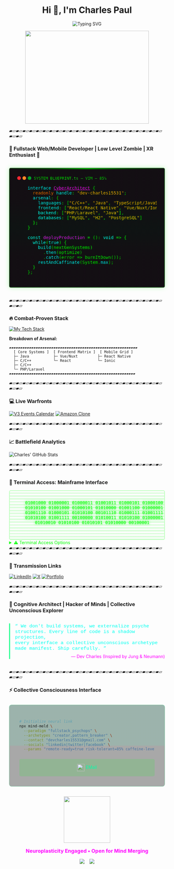 <h1 align="center">Hi 👋, I'm Charles Paul</h1>


<p align="center">
  <img src="https://readme-typing-svg.herokuapp.com?font=Consolas&size=30&duration=4000&color=00F72F&center=true&vCenter=true&width=600&height=70&lines=%3E+Full+Stack+Web|Mobile+Developer;%3E+Lover+Of+Open+Source" alt="Typing SVG">
</p>

<div align="center">
  <img src="https://media.giphy.com/media/qgQUggAC3Pfv687qPC/giphy.gif" width="400" height="300"/>
</div>

▰▱▰▱▰▱▰▱▰▱▰▱▰▱▰▱▰▱▰▱▰▱▰▱▰▱▰▱▰▱▰▱▰▱▰▱▰▱▰▱▰▱▰▱▰▱▰▱▰▱

### **🚀 Fullstack Web/Mobile Developer | Low Level Zombie | XR Enthusiast 🚀**

<div style="position: relative; border: 2px solid #00FF0033; border-radius: 5px; background: #000000dd; padding: 1.5rem; margin: 2rem 0; box-shadow: 0 0 15px #00FF0044; overflow: hidden;">
  <div style="position: absolute; top: 0; left: 0; right: 0; height: 2px; background: linear-gradient(90deg, transparent, #00FF00, transparent); animation: scanline 3s linear infinite;"></div>
  
  <!-- Terminal Header -->
  <div style="display: flex; align-items: center; gap: 8px; margin-bottom: 1rem; color: #00FF00; font-family: 'Consolas', monospace;">
    <div style="display: flex; gap: 5px;">
      <div style="width: 12px; height: 12px; border-radius: 50%; background: #FF605C;"></div>
      <div style="width: 12px; height: 12px; border-radius: 50%; background: #FFBD44;"></div>
      <div style="width: 12px; height: 12px; border-radius: 50%; background: #00CA4E;"></div>
    </div>
    <span style="font-size: 0.9em;">SYSTEM_BLUEPRINT.ts — VIM — 85%</span>
  </div>

  <!-- Code Content -->
  <pre style="color: #00FF00; font-family: 'Monaco', monospace; margin: 0; text-shadow: 0 0 5px #00FF0080;">
    <span style="color: #00FFFF;">interface</span> <span style="color: #FF00FF; text-decoration: underline;">CyberArchitect</span> {
      <span style="color: #FFA500;">readonly</span> <span style="color: #00FFFF;">handle</span>: <span style="color: #FFD700;">"dev-charles15531"</span>;
      <span style="color: #00FFFF;">arsenal</span>: {
        <span style="color: #00FFFF;">languages</span>: [<span style="color: #FFD700;">"C/C++"</span>, <span style="color: #FFD700;">"Java"</span>, <span style="color: #FFD700;">"TypeScript/JavaScript"</span>, <span style="color: #FFD700;">"PHP"</span>],
        <span style="color: #00FFFF;">frontend</span>: [<span style="color: #FFD700;">"React/React Native"</span>, <span style="color: #FFD700;">"Vue/Nuxt/Ionic"</span>, <span style="color: #FFD700;">"Tailwind"</span>, <span style="color: #FFD700;">"Babylon.js"</span>],
        <span style="color: #00FFFF;">backend</span>: [<span style="color: #FFD700;">"PHP/Laravel"</span>, <span style="color: #FFD700;">"Java"</span>],
        <span style="color: #00FFFF;">databases</span>: [<span style="color: #FFD700;">"MySQL"</span>, <span style="color: #FFD700;">"H2"</span>, <span style="color: #FFD700;">"PostgreSQL"</span>]
      };
    }
    
    <span style="color: #00FFFF;">const</span> <span style="color: #FF00FF;">deployProduction</span> = (): <span style="color: #00FFFF;">void</span> => {
      <span style="color: #00FFFF;">while</span>(<span style="color: #00FFFF;">true</span>) {
        <span style="color: #00FFFF;">build</span>(nextGenSystems)
          .<span style="color: #00FFFF;">then</span>(optimize)
          .<span style="color: #00FFFF;">catch</span>(error => burnItDown());
        <span style="color: #00FFFF;">restAndCaffinate</span>(System.<span style="color: #00FFFF;">max</span>);
      }
    };
  </pre>

  <!-- Animated Glitch Effect -->
  <div style="position: absolute; top: 0; left: 0; right: 0; bottom: 0; background: linear-gradient(0deg, #FF00FF22 25%, #00FFFF22 50%, #FF00FF22 75%); mix-blend-mode: overlay; pointer-events: none; animation: glitch 0.5s infinite;"></div>
  
  <!-- Static Noise -->
  <div style="position: absolute; top: 0; left: 0; right: 0; bottom: 0; background: repeating-linear-gradient(0deg, #000000 0%, #000000 50%, #FFFFFF08 50%, #FFFFFF08 100%), repeating-linear-gradient(90deg, #000000 0%, #000000 50%, #FFFFFF08 50%, #FFFFFF08 100%); background-size: 3px 3px; mix-blend-mode: overlay; pointer-events: none;"></div>
<!-- <style>
  @keyframes glitch {
    0% { transform: translate(2px, 0); }
    50% { transform: translate(-2px, 0); }
    100% { transform: translate(0, 0); }
  }
  @keyframes scanline {
    0% { transform: translateY(-100%); }
    100% { transform: translateY(400%); }
  }
</style> -->
</div>


▰▱▰▱▰▱▰▱▰▱▰▱▰▱▰▱▰▱▰▱▰▱▰▱▰▱▰▱▰▱▰▱▰▱▰▱▰▱▰▱▰▱▰▱▰▱▰▱▰▱

### **🔥 Combat-Proven Stack**

[![My Tech Stack](https://github-readme-tech-stack.vercel.app/api/cards?title=Neural%20Implants&lineCount=3&theme=merko&line1=java,java,FF0000;cplusplus,c++,00599C;javascript,js,F7DF1E;typescript,ts,3178C6&line2=laravel,laravel,FF2D20;php,php,777BB4;vue.js,vue,4FC08D;nuxt.js,nuxt,00C58E&line3=react,react,61DAFB;react,react-native,61DAFB;ionic,ionic,3880FF;javafx,javafx,FF0000)](https://github-readme-tech-stack.vercel.app/api/cards)

**Breakdown of Arsenal:**
``` 
▰▰▰▰▰▰▰▰▰▰▰▰▰▰▰▰▰▰▰▰▰▰▰▰▰▰▰▰▰▰▰▰▰▰▰▰▰▰▰▰▰▰▰▰▰▰▰▰▰▰▰▰▰▰▰▰▰▰
  [ Core Systems ]  [ Frontend Matrix ]  [ Mobile Grid ]
  ├─ Java           ├─ Vue/Nuxt         ├─ React Native
  ├─ C/C++          └─ React            └─ Ionic
  ├─ C/C++
  └─ PHP/Laravel                   
▰▰▰▰▰▰▰▰▰▰▰▰▰▰▰▰▰▰▰▰▰▰▰▰▰▰▰▰▰▰▰▰▰▰▰▰▰▰▰▰▰▰▰▰▰▰▰▰▰▰▰▰▰▰▰▰▰
```

▰▱▰▱▰▱▰▱▰▱▰▱▰▱▰▱▰▱▰▱▰▱▰▱▰▱▰▱▰▱▰▱▰▱▰▱▰▱▰▱▰▱▰▱▰▱▰▱▰▱

### **💻 Live Warfronts**

[![V3 Events Calendar](https://github-readme-stats.vercel.app/api/pin/?username=dev-charles15531&repo=v3-events-calendar&theme=merko)](https://github.com/dev-charles15531/v3-events-calendar)
[![Amazon Clone](https://github-readme-stats.vercel.app/api/pin/?username=dev-charles15531&repo=nuxt-fortify&theme=merko)](https://github.com/dev-charles15531/nuxt-fortify)

▰▱▰▱▰▱▰▱▰▱▰▱▰▱▰▱▰▱▰▱▰▱▰▱▰▱▰▱▰▱▰▱▰▱▰▱▰▱▰▱▰▱▰▱▰▱▰▱▰▱

### **📈 Battlefield Analytics**

![Charles' GitHub Stats](https://github-readme-stats.vercel.app/api?username=dev-charles15531&show_icons=true&theme=merko)

▰▱▰▱▰▱▰▱▰▱▰▱▰▱▰▱▰▱▰▱▰▱▰▱▰▱▰▱▰▱▰▱▰▱▰▱▰▱▰▱▰▱▰▱▰▱▰▱▰▱

### **💾 Terminal Access: Mainframe Interface**

<div align="center" style="position: relative; border: 2px solid #00FF0044; border-radius: 5px; overflow: hidden;">
  <div style="position: absolute; top: 0; left: 0; right: 0; bottom: 0; background: repeating-linear-gradient(180deg, #00000000 0%, #00000000 3%, #00FF0022 3%, #00FF0022 6%); z-index: 1; pointer-events: none;"></div>
  <pre style="color: #00FF00; font-family: monospace; padding: 1rem; text-shadow: 0 0 8px #00FF00;">
    01001000 01000001 01000011 01001011 01000101 01000100 
    01010100 01001000 01000101 01010000 01001100 01000001 
    01001110 01000101 01010100 00101110 01000111 01001111 
    01010100 01001111 00100000 01010011 01010100 01000001 
    01010010 01010100 01010101 01010000 00100001
  </pre>
</div>

<details>
  <summary style="color: #00FF00; cursor: pointer;">⚠️ Terminal Access Options</summary>

  <div style="position: relative; height: 200px; overflow: hidden;">
  <div style="position: absolute; top: 0; left: 0; right: 0; color: #00FF00; 
    font-family: monospace; animation: matrix 10s linear infinite; font-size: 10px;">
    // PSYCH-TECH INTERFACE v3.14<br />
    > CODE IS CONSCIOUSNESS [01000001 01110111 01100001 01101011 01100101]<br />
    > DEBUGGING == SHADOW WORK (JungOS Kernel)<br />
    > COMPILING NEURAL NETWORKS... ARCHETYPES LOADED<br />  
    > CODE EXECUTES => EXISTENTIAL RECURSION  <br />
    > WE DON'T BUILD APPS — WE MANIFEST COLLECTIVE PSYCHE  
  </div>
</div>
<!-- <style>
@keyframes matrix {
  0% { transform: translateY(100%); }
  100% { transform: translateY(-100%); }
}
</style> -->
</details> 
▰▱▰▱▰▱▰▱▰▱▰▱▰▱▰▱▰▱▰▱▰▱▰▱▰▱▰▱▰▱▰▱▰▱▰▱▰▱▰▱▰▱▰▱▰▱▰▱▰▱

### **📡 Transmission Links**

[![LinkedIn](https://img.shields.io/badge/-LinkedIn-0A66C2?style=for-the-badge&logo=linkedin&logoColor=white)](https://www.linkedin.com/in/dev-charles15531/)
[![X](https://img.shields.io/badge/-follow-000000?style=for-the-badge&logo=X&logoColor=white)](https://x.com/Charles__Paul)
[![Portfolio](https://img.shields.io/badge/-Add%20me-0A66C2?style=for-the-badge&logo=facebook&logoColor=white)](https://facebook.com/kingcharles593/)

▰▱▰▱▰▱▰▱▰▱▰▱▰▱▰▱▰▱▰▱▰▱▰▱▰▱▰▱▰▱▰▱▰▱▰▱▰▱▰▱▰▱▰▱▰▱▰▱▰▱

### **🧠 Cognitive Architect | Hacker of Minds | Collective Unconscious Explorer**

<div style="border-left: 3px solid #00FF88; padding-left: 1rem; margin: 2rem 0;">
  <q style="font-family: 'Courier New', monospace; color: #00FFEE; font-size: 1.1em;">
    We don't build systems, we externalize psyche structures. Every line of code is a shadow projection,<br>
    every interface a collective unconscious archetype made manifest. Ship carefully.
  </q>
  <div style="text-align: right; color: #FF00FF; margin-top: 0.5rem;">― Dev Charles (Inspired by Jung & Neumann)</div>
</div>

▰▱▰▱▰▱▰▱▰▱▰▱▰▱▰▱▰▱▰▱▰▱▰▱▰▱▰▱▰▱▰▱▰▱▰▱▰▱▰▱▰▱▰▱▰▱▰▱▰▱

### **⚡ Collective Consciousness Interface**

<div style="position: relative; background: #00000055; padding: 2rem; border-radius: 8px; border: 1px solid #00FF7744; margin: 2rem 0;">
  <div style="position: absolute; top: 0; left: 0; right: 0; bottom: 0; background: repeating-linear-gradient(0deg, #00000000 0%, #00000000 50%, #00FFAA22 50%, #00FFAA22 100%); mix-blend-mode: overlay; pointer-events: none;"></div>
  
  ```bash
  # Initialize neural link
  npx mind-meld \
    --paradigm "fullstack_psychops" \
    --archetypes "creator,pattern_breaker" \
    --contact "devcharles15531@gmail.com" \
    --socials "linkedin|twitter|facebook" \
    --params "remote-ready=true risk-tolerant=85% caffeine-level=MAX"
  ```

<div style="display: grid; grid-template-columns: repeat(auto-fit, minmax(200px, 1fr)); gap: 1rem; margin-top: 1.5rem;"> <a href="mailto:dev.charles15531@gmail.com" style="text-decoration: none;"> <div style="padding: 1rem; background: #00FF1122; border-radius: 5px; transition: all 0.3s; text-align: center;" onmouseover="this.style.background='#00FF1133'" onmouseout="this.style.background='#00FF1122'"> <img src="https://img.icons8.com/fluency/48/000000/secured-letter.png" width="24" style="vertical-align: middle;"/> <span style="color: #00FFAA;">EMail</span> </div> </a> </div> </div><div align="center" style="margin: 2rem 0;"> <img src="https://media.giphy.com/media/3o7TKSjRrfIPjeiVyM/giphy.gif" width="150"/> <h3 style="color: #FF00FF; margin: 1rem 0;">Neuroplasticity Engaged • Open for Mind Merging</h3> <div style="display: flex; gap: 1rem; justify-content: center;"> <img src="https://img.shields.io/badge/-REMOTE_READY-00FF88?style=for-the-badge&logo=digitalocean&logoColor=black"/> <img src="https://img.shields.io/badge/-COLLAB_CRAVING-FF00FF?style=for-the-badge&logo=git&logoColor=white"/> </div> </div> 
